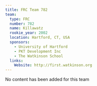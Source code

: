 ```yaml
---
title: FRC Team 782
team:
  type: FRC
  number: 782
  name: Killawatz
  rookie_year: 2002
  location: Hartford, CT, USA
  sponsors:
    - University of Hartford
    - PKT Development Inc
    - The Watkinson School
  links:
    Website: http://first.watkinson.org
---
```

No content has been added for this team